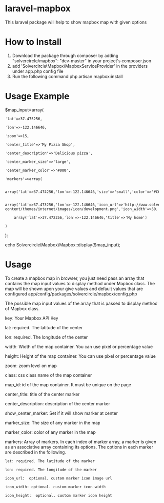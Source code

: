 laravel-mapbox
==============

This laravel package will help to show mapbox map with given options

How to Install
===================
1. Download the package through composer by adding "solvercircle/mapbox": "dev-master" in your project's composer.json
1. add 'Solvercircle\Mapbox\MapboxServiceProvider' in the providers under app.php config file
3. Run the following command
php artisan mapbox:install

Usage Example
======================
$map_input=array(

	'lat'=>37.475256,
	
	'lon'=>-122.146646,
	
	'zoom'=>15,
	
	'center_title'=>'My Pizza Shop',
	
	'center_description'=>'Delicious pizza',
	
	'center_marker_size'=>'large',
	
	'center_marker_color'=>'#000',
	
	'markers'=>array(
	
		array('lat'=>37.474256,'lon'=>-122.146646,'size'=>'small','color'=>'#CCC'),
		
		array('lat'=>37.473256,'lon'=>-122.146646,'icon_url'=>'http://www.solvercircle.com/wp-content/themes/internet/images/icon/development.png','icon_width'=>50,'icon_height'=>50),
		
		array('lat'=>37.472256,'lon'=>-122.146646,'title'=>'My home')
		
	)
	
);

echo Solvercircle\Mapbox\Mapbox::display($map_input);

Usage
===========
To create a mapbox map in browser, you just need pass an array that contains the map input values to display method under Mapbox class. The map will be shown upon your give values and default values that are configured app/config/packages/solvercircle/mapbox/config.php

The possible map input values of the array that is passed to display method of Mapbox class.

key: Your Mapbox API Key

lat: required. The latitude of the center

lon: required. The longitude of the center

width: Width of the map container. You can use pixel or percentage value

height: Height of the map container. You can use pixel or percentage value

zoom: zoom level on map

class: css class name of the map container

map_id: id of the map container. It must be unique on the page

center_title:  title of the center marker    

center_description:  description of the center marker

show_center_marker: Set if it will show marker at center

marker_size: The size of any marker in the map

marker_color: color of any marker in the map

markers: Array of markers. In each index of marker array, a marker is given as an associative array containing its options. The options in each marker are described in the following.

	lat: required. The latitude of the marker
	
	lon: required. The longitude of the marker
	
	icon_url:  optional. custom marker icon image url
	
	icon_width: optional. custom marker icon width
	
	icon_height:  optional. custom marker icon height


